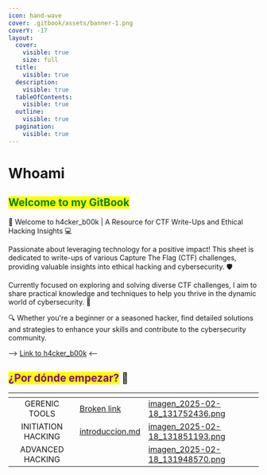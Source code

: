 ```yaml
---
icon: hand-wave
cover: .gitbook/assets/banner-1.png
coverY: -17
layout:
  cover:
    visible: true
    size: full
  title:
    visible: true
  description:
    visible: true
  tableOfContents:
    visible: true
  outline:
    visible: true
  pagination:
    visible: true
---
```


# Whoami

## <mark style="color:green;">Welcome to my GitBook</mark>&#x20;

👋 Welcome to h4cker\_b00k | A Resource for CTF Write-Ups and Ethical Hacking Insights 💻

Passionate about leveraging technology for a positive impact! This sheet is dedicated to write-ups of various Capture The Flag (CTF) challenges, providing valuable insights into ethical hacking and cybersecurity. 🛡️

Currently focused on exploring and solving diverse CTF challenges, I aim to share practical knowledge and techniques to help you thrive in the dynamic world of cybersecurity. 🚀

🔍 Whether you're a beginner or a seasoned hacker, find detailed solutions and strategies to enhance your skills and contribute to the cybersecurity community.

\--> [Link to h4cker\_b00k](https://dise0.gitbook.io/h4cker_b00k/) <--

## <mark style="color:purple;">¿Por dónde empezar?</mark> 🚀



<table data-view="cards"><thead><tr><th align="center"></th><th data-type="content-ref"></th><th data-hidden data-card-cover data-type="files"></th></tr></thead><tbody><tr><td align="center">GERENIC  TOOLS</td><td><a href="broken-reference">Broken link</a></td><td><a href=".gitbook/assets/imagen_2025-02-18_131752436.png">imagen_2025-02-18_131752436.png</a></td></tr><tr><td align="center">INITIATION HACKING</td><td><a href="conceptos-de-ciberseguridad-en-hacking-etico/teoria-hacking-etico/introduccion.md">introduccion.md</a></td><td><a href=".gitbook/assets/imagen_2025-02-18_131851193.png">imagen_2025-02-18_131851193.png</a></td></tr><tr><td align="center">ADVANCED HACKING</td><td></td><td><a href=".gitbook/assets/imagen_2025-02-18_131948570.png">imagen_2025-02-18_131948570.png</a></td></tr></tbody></table>
